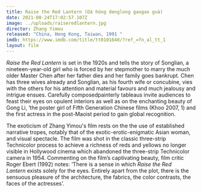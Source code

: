```yaml
---
title: Raise the Red Lantern (Dà hóng denglong gaogao guà)
date: 2021-08-24T17:02:57.107Z
image: ../uploads/raiseredlantern.jpg
director: Zhang Yimou
released: "China, Hong Kong, Taiwan, 1991 "
imdb: https://www.imdb.com/title/tt0101640/?ref_=fn_al_tt_1
layout: film
---
```

*Raise the Red Lantern* is set in the 1920s and tells the story of Songlian, a nineteen-year-old girl who is forced by her stepmother to marry the much older Master Chen after her father dies and her family goes bankrupt. Chen has three wives already and Songlian, as his fourth wife or concubine, vies with the others for his attention and material favours and much jealousy and intrigue ensues. Carefully composedpainterly tableaus  invite audiences to feast their eyes on opulent interiors as well as on the enchanting beauty of Gong Li, ‘the poster girl of Fifth Generation Chinese films (Khoo 2007, 1) and the first actress in the post-Maoist period to gain global recognition. 

The exoticism of Zhang Yimou's film rests on the the use of established narrative tropes, notably that of the exotic-erotic-enigmatic Asian woman, and visual spectacle. The film was shot in the classic three-strip Technicolor process to achieve a richness of reds and yellows no longer visible in Hollywood cinema which abandoned the three-strip Technicolor camera in 1954. Commenting on the film’s captivating beauty, film critic Roger Ebert (1992) notes: ‘There is a sense in which *Raise the Red Lantern* exists solely for the eyes. Entirely apart from the plot, there is the sensuous pleasure of the architecture, the fabrics, the color contrasts, the faces of the actresses’.